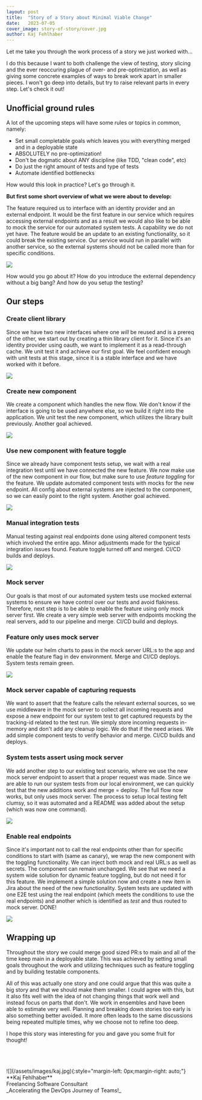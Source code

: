 ```yaml
---
layout: post
title:  "Story of a Story about Minimal Viable Change"
date:   2023-07-05
cover_image: story-of-story/cover.jpg
author: Kaj Fehlhaber
---
```

Let me take you through the work process of a story we just worked with...

I do this because I want to both challenge the view of testing, story slicing and the ever reoccuring plague of over- and pre-optimization, as well as giving some concrete examples of ways to break work apart in smaller pieces. I won't go deep into details, but try to raise relevant parts in every step. Let's check it out!

## Unofficial ground rules
A lot of the upcoming steps will have some rules or topics in common, namely:

- Set small completable goals which leaves you with everything merged and in a deployable state
- ABSOLUTELY no pre-optimization!
- Don't be dogmatic about ANY discipline (like TDD, "clean code", etc)
- Do just the right amount of tests and type of tests
- Automate identified bottlenecks

How would this look in practice? Let's go through it.

**But first some short overview of what we were about to develop:**

The feature required us to interface with an identity provider and an external endpoint.
It would be the first feature in our service which requires accessing external endpoints and as a result we would also like to be able to mock the service for our automated system tests. A capability we do not yet have.
The feature would be an update to an existing functionality, so it could break the existing service.
Our service would run in parallel with another service, so the external systems should not be called more than for specific conditions.

![](/assets/images/story-of-story/Step1.png)

How would you go about it? How do you introduce the external dependency without a big bang? And how do you setup the testing?

## Our steps

### Create client library
Since we have two new interfaces where one *will* be reused and is a prereq of the other, we start out by creating a thin library client for it.
Since it's an identity provider using oauth, we want to implement it as a read-through cache. We unit test it and achieve our first goal. We feel confident enough with unit tests at this stage, since it is a stable interface and we have worked with it before.

![](/assets/images/story-of-story/Step2.png)
### Create new component
We create a component which handles the new flow. We don't know if the interface is going to be used anywhere else, so we build it right into the application. We unit test the new component, which utilizes the library built previously. Another goal achieved.

![](/assets/images/story-of-story/Step3.png)
### Use new component with feature toggle
Since we already have component tests setup, we wait with a real integration test until we have connected the new feature. We now make use of the new component in our flow, but make sure to use *feature toggling* for the feature. We update automated component tests with mocks for the new endpoint. All config about external systems are injected to the component, so we can easily point to the right system. Another goal achieved.

![](/assets/images/story-of-story/Step4.png)
### Manual integration tests
Manual testing against real endpoints done using altered component tests which involved the entire app. Minor adjustments made for the typical integration issues found. Feature toggle turned off and merged. CI/CD builds and deploys.

![](/assets/images/story-of-story/Step5.png)
### Mock server
Our goals is that most of our automated system tests use mocked external systems to ensure we have control over our tests and avoid flakiness.
Therefore, next step is to be able to enable the feature using only mock server first.
We create a very simple web server with endpoints mocking the real servers, add to our pipeline and merge. CI/CD build and deploys.

### Feature only uses mock server
We update our helm charts to pass in the mock server URL:s to the app and enable the feature flag in dev environment. Merge and CI/CD deploys. System tests remain green.

![](/assets/images/story-of-story/Step6.png)
### Mock server capable of capturing requests
We want to assert that the feature calls the relevant external sources, so we use middleware in the mock server to collect all incoming requests and expose a new endpoint for our system test to get captured requests by the tracking-id related to the test run. We simply store incoming requests in-memory and don't add any cleanup logic. We do that if the need arises. We add simple component tests to verify behavior and merge. CI/CD builds and deploys.

### System tests assert using mock server
We add another step to our existing test scenario, where we use the new mock server endpoint to assert that a proper request was made. Since we are able to run our system tests from our local environment, we can quickly test that the new additions work and merge = deploy. The full flow now works, but only uses mock server. The process to setup local testing felt clumsy, so it was automated and a README was added about the setup (which was now one command).

![](/assets/images/story-of-story/Step7.png)
### Enable real endpoints
Since it's important not to call the real endpoints other than for specific conditions to start with (same as canary), we wrap the new component with the toggling functionality. We can inject both mock and real URL:s as well as secrets. The component can remain unchanged. We see that we need a system wide solution for dynamic feature toggling, but do not need it for this feature. We implement a simple solution now and create a new item in Jira about the need of the new functionality.
System tests are updated with one E2E test using the real endpoint (which meets the conditions to use the real endpoints) and another which is identified as _test_ and thus routed to mock server. DONE!

![](/assets/images/story-of-story/Step8.png)
## Wrapping up
Throughout the story we could merge good sized PR:s to main and all of the time keep main in a deployable state. This was achieved by setting small goals throughout the work and utilizing techniques such as feature toggling and by building testable components.

All of this was actually one story and one could argue that this was quite a big story and that we should make them smaller. I could agree with this, but it also fits well with the idea of not changing things that work well and instead focus on parts that don't. We work in ensembles and have been able to estimate very well. Planning and breaking down stories too early is also something better avoided. It more often leads to the same discussions being repeated multiple times, why we choose not to refine too deep.

I hope this story was interesting for you and gave you some fruit for thought!

<br>
<br>
<br>
![](/assets/images/kaj.jpg){:style="margin-left: 0px;margin-right: auto;"}
**Kaj Fehlhaber**<br>
Freelancing Software Consultant<br>
_Accelerating the DevOps Journey of Teams!_

